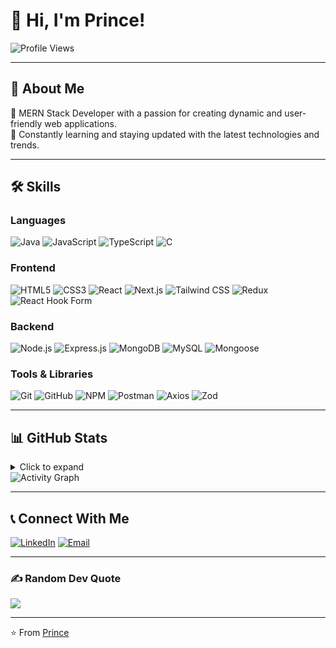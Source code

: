 # 👋 Hi, I'm Prince!

![Profile Views](https://komarev.com/ghpvc/?username=imprince26&color=blueviolet&style=flat-square)

---

## 🚀 About Me
🎯 MERN Stack Developer with a passion for creating dynamic and user-friendly web applications. <br>
🌟 Constantly learning and staying updated with the latest technologies and trends.

---

## 🛠️ Skills

### Languages
![Java](https://img.shields.io/badge/Java-ED8B00?style=flat-square&logo=java&logoColor=white)
![JavaScript](https://img.shields.io/badge/JavaScript-F7DF1E?style=flat-square&logo=javascript&logoColor=black)
![TypeScript](https://img.shields.io/badge/TypeScript-3178C6?style=flat-square&logo=typescript&logoColor=white)
![C](https://img.shields.io/badge/C-A8B9CC?style=flat-square&logo=c&logoColor=white)

### Frontend
![HTML5](https://img.shields.io/badge/HTML5-E34F26?style=flat-square&logo=html5&logoColor=white)
![CSS3](https://img.shields.io/badge/CSS3-1572B6?style=flat-square&logo=css3&logoColor=white)
![React](https://img.shields.io/badge/React-61DAFB?style=flat-square&logo=react&logoColor=black)
![Next.js](https://img.shields.io/badge/Next.js-000000?style=flat-square&logo=next.js&logoColor=white)
![Tailwind CSS](https://img.shields.io/badge/Tailwind_CSS-38B2AC?style=flat-square&logo=tailwind-css&logoColor=white)
![Redux](https://img.shields.io/badge/Redux-764ABC?style=flat-square&logo=redux&logoColor=white)
![React Hook Form](https://img.shields.io/badge/React_Hook_Form-EC5990?style=flat-square&logo=reacthookform&logoColor=white)

### Backend
![Node.js](https://img.shields.io/badge/Node.js-339933?style=flat-square&logo=node.js&logoColor=white)
![Express.js](https://img.shields.io/badge/Express.js-000000?style=flat-square&logo=express&logoColor=white)
![MongoDB](https://img.shields.io/badge/MongoDB-47A248?style=flat-square&logo=mongodb&logoColor=white)
![MySQL](https://img.shields.io/badge/MySQL-4479A1?style=flat-square&logo=mysql&logoColor=white)
![Mongoose](https://img.shields.io/badge/Mongoose-880000?style=flat-square&logo=mongoose&logoColor=white)


### Tools & Libraries
![Git](https://img.shields.io/badge/Git-F05032?style=flat-square&logo=git&logoColor=white)
![GitHub](https://img.shields.io/badge/GitHub-181717?style=flat-square&logo=github&logoColor=white)
![NPM](https://img.shields.io/badge/NPM-CB3837?style=flat-square&logo=npm&logoColor=white)
![Postman](https://img.shields.io/badge/Postman-FF6C37?style=flat-square&logo=postman&logoColor=white)
![Axios](https://img.shields.io/badge/Axios-5A29E4?style=flat-square&logo=axios&logoColor=white)
![Zod](https://img.shields.io/badge/Zod-3E67B1?style=flat-square&logo=zod&logoColor=white)


---

<!-- ## 📊 GitHub Stats:
[![My GitHub Stats](https://awesome-github-stats.azurewebsites.net/user-stats/imprince26?cardType=level&theme=react&preferLogin=false)](https://git.io/awesome-stats-card)
![Top Languages](https://github-readme-stats.vercel.app/api/top-langs/?username=imprince26&theme=react&hide_border=false&include_all_commits=true&count_private=true&layout=compact) -->

## 📊 GitHub Stats
<details>
  <summary>Click to expand</summary>
  <br />
  <div >
    <img src="https://awesome-github-stats.azurewebsites.net/user-stats/imprince26?cardType=level&theme=tokyonight&preferLogin=false" alt="GitHub Stats" />
    <img src="https://github-readme-streak-stats.herokuapp.com/?user=imprince26&theme=tokyonight&hide_border=false" alt="GitHub Streak" />
    <img src="https://github-readme-stats.vercel.app/api/top-langs/?username=imprince26&layout=compact&theme=tokyonight&hide_border=false" alt="Top Languages" />
  </div>
</details>


  <img src="https://github-readme-activity-graph.vercel.app/graph?username=imprince26&custom_title=Prince%27s%20Contribution%20Graph&bg_color=1a1b27&color=38bdae&line=70a5fd&point=bf91f3&hide_border=false" alt="Activity Graph" />


---


## 📞 Connect With Me
[![LinkedIn](https://img.shields.io/badge/LinkedIn-0077B5?style=for-the-badge&logo=linkedin&logoColor=white)](https://www.linkedin.com/in/princepatell333)
[![Email](https://img.shields.io/badge/Email-D14836?style=for-the-badge&logo=gmail&logoColor=white)](mailto:patelprince.webdev@gmail.com)

---

### ✍️ Random Dev Quote

![](https://quotes-github-readme.vercel.app/api?type=vertical&theme=tokyonight)

---

⭐️ From [Prince](https://github.com/imprince26)
